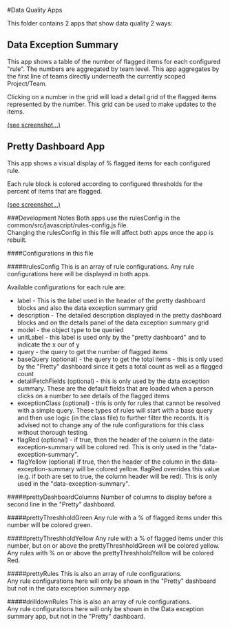 #Data Quality Apps

This folder contains 2 apps that show data quality 2 ways: 

## Data Exception Summary 
This app shows a table of the number of flagged items for each configured "rule".  The numbers are aggregated by team level.
This app aggregates by the first line of teams directly underneath the currently scoped Project/Team.  

Clicking on a number in the grid will load a detail grid of the flagged items represented by the number.  This grid can be used to make updates to the items.   

 [(see screenshot...)](/data-quality/data-exception-summary/README.md)  

## Pretty Dashboard App
This app shows a visual display of % flagged items for each configured rule.  

Each rule block is colored according to configured thresholds for the percent of items that are flagged. 

 [(see screenshot...)](/data-quality/pretty-dashboard/README.md) 

###Development Notes
Both apps use the rulesConfig in the common/src/javascript/rules-config.js file.  
Changing the rulesConfig in this file will affect both apps once the app is rebuilt.  

####Configurations in this file

#####rulesConfig
This is an array of rule configurations.  Any rule configurations here will be displayed in both apps.  

Available configurations for each rule are: 
* label - This is the label used in the header of the pretty dashboard blocks and also the data exception summary grid
* description - The detailed description displayed in the pretty dashboard blocks and on the details panel of the data exception summary grid 
* model - the object type to be queried 
* unitLabel - this label is used only by the "pretty dashboard" and to indicate the x <unitlabel> our of y
* query - the query to get the number of flagged items 
* baseQuery (optional) - the query to get the total items - this is only used by the "Pretty" dashboard since it gets a total count as well as a flagged count
* detailFetchFields (optional) - this is only used by the data exception summary.  These are the default fields that are loaded when a person clicks on a number to see details of the flagged items
* exceptionClass (optional) - this is only for rules that cannot be resolved with a simple query.  These types of rules will start with a base query and then use logic (in the class file) to further filter the records. It is advised not to change any of the rule configurations for this class without thorough testing.  
* flagRed (optional) - if true, then the header of the column in the data-exception-summary will be colored red.  This is only used in the "data-exception-summary".
* flagYellow (optional) if true, then the header of the column in the data-exception-summary will be colored yellow.  flagRed overrides this value (e.g. if both are set to true, the column header will be red).  This is only used in the "data-exception-summary".

#####prettyDashboardColumns
Number of columns to display before a second line in the "Pretty" dashboard. 

#####prettyThreshholdGreen
Any rule with a % of flagged items under this number will be colored green.  

#####prettyThreshholdYellow
Any rule with a % of flagged items under this number, but on or above the prettyThreshholdGreen will be colored yellow.
Any rules with % on or above the prettyThreshholdYellow will be colored Red.    

#####prettyRules 
This is also an array of rule configurations.  
Any rule configurations here will only be shown in the "Pretty" dashboard but not in the data exception summary app.

#####drilldownRules
This is also an array of rule configurations.  
Any rule configurations here will only be shown in the Data exception summary app, but not in the "Pretty" dashboard.

